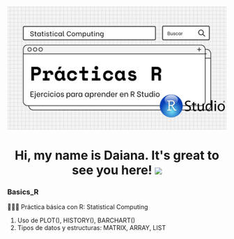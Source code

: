 <div id="header" align="center">
  <img src="https://github.com/Dlavec/Basics_R/blob/main/R_Basics.jpg" width="800"/>
  <h1 align="center">Hi, my name is Daiana. It's great to see you here!
  <img src="https://media.giphy.com/media/hvRJCLFzcasrR4ia7z/giphy.gif" width="30px"/>
  </h1>
</div>

### Basics_R
👩🏼‍💻 Práctica básica con R: Statistical Computing
1. Uso de PLOT(), HISTORY(), BARCHART()
2. Tipos de datos y estructuras: MATRIX, ARRAY, LIST
